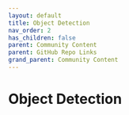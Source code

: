 ```yaml
---
layout: default
title: Object Detection
nav_order: 2
has_children: false
parent: Community Content
parent: GitHub Repo Links
grand_parent: Community Content
---
```


# Object Detection
